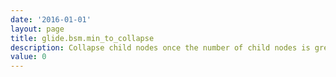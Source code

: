 ```yaml
---
date: '2016-01-01'
layout: page
title: glide.bsm.min_to_collapse
description: Collapse child nodes once the number of child nodes is greater than 
value: 0
---
```

